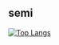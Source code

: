 ## semi ##

[![Top Langs](https://github-readme-stats.vercel.app/api/top-langs/?username=semiaurum&layout=compact)](https://github.com/semiaurum/github-readme-stats)
